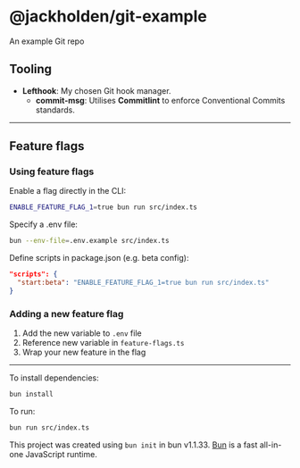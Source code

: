 # @jackholden/git-example
An example Git repo

## Tooling
- **Lefthook**: My chosen Git hook manager.
  - **commit-msg**: Utilises **Commitlint** to enforce Conventional Commits standards.

---------------

## Feature flags
### Using feature flags
Enable a flag directly in the CLI:
```bash
ENABLE_FEATURE_FLAG_1=true bun run src/index.ts
```

Specify a .env file:
```bash
bun --env-file=.env.example src/index.ts
```

Define scripts in package.json (e.g. beta config):
```json
"scripts": {
  "start:beta": "ENABLE_FEATURE_FLAG_1=true bun run src/index.ts"
}
```

### Adding a new feature flag
1. Add the new variable to `.env` file
2. Reference new variable in `feature-flags.ts`
3. Wrap your new feature in the flag

---------------

To install dependencies:

```bash
bun install
```

To run:

```bash
bun run src/index.ts
```

This project was created using `bun init` in bun v1.1.33. [Bun](https://bun.sh) is a fast all-in-one JavaScript runtime.

